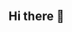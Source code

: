 ## Hi there 👋

<!--
**Ibraheem76/Ibraheem76** is a ✨ _special_ ✨ repository because its `README.md` (this file) appears on your GitHub profile.

Here are some ideas to get you started:

- 🔭 I’m currently working on ...
- 🌱 I’m currently learning ...
- 👯 I’m looking to collaborate on ...
- 🤔 I’m looking for help with ...
- 💬 Ask me about ...
- 📫 How to reach me: I.Shahpall@gmail.com
- 😄 Pronouns: ...
- ⚡ Fun fact: ...
-->
